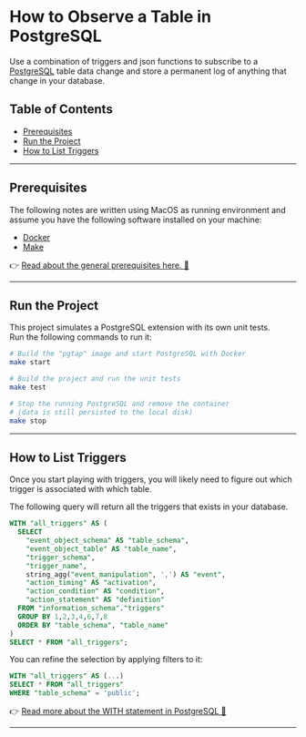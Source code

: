 # How to Observe a Table in PostgreSQL

Use a combination of triggers and json functions to subscribe to a [PostgreSQL][postgres] table data change
and store a permanent log of anything that change in your database.

## Table of Contents

- [Prerequisites](#prerequisites)
- [Run the Project](#run-the-project)
- [How to List Triggers](#how-to-list-triggers)

---

## Prerequisites

The following notes are written using MacOS as running environment and assume you have the following software installed on your machine:

- [Docker][docker]
- [Make][make]

👉 [Read about the general prerequisites here. 🔗](../../#prerequisites-for-running-the-examples)

---

## Run the Project

This project simulates a PostgreSQL extension with its own unit tests.  
Run the following commands to run it:

```bash
# Build the "pgtap" image and start PostgreSQL with Docker
make start

# Build the project and run the unit tests
make test

# Stop the running PostgreSQL and remove the container
# (data is still persisted to the local disk)
make stop
```

---

## How to List Triggers

Once you start playing with triggers, you will likely need to figure out which trigger is associated with which table.

The following query will return all the triggers that exists in your database.

```sql
WITH "all_triggers" AS (
  SELECT
    "event_object_schema" AS "table_schema",
    "event_object_table" AS "table_name",
    "trigger_schema",
    "trigger_name",
    string_agg("event_manipulation", ',') AS "event",
    "action_timing" AS "activation",
    "action_condition" AS "condition",
    "action_statement" AS "definition"
  FROM "information_schema"."triggers"
  GROUP BY 1,2,3,4,6,7,8
  ORDER BY "table_schema", "table_name"
)
SELECT * FROM "all_triggers";
```

You can refine the selection by applying filters to it:

```sql
WITH "all_triggers" AS (...)
SELECT * FROM "all_triggers"
WHERE "table_schema" = 'public';
```

👉 [Read more about the WITH statement in PostgreSQL 🔗](https://www.postgresql.org/docs/current/queries-with.html)

---


[postgres]: https://www.postgresql.org/
[docker]: https://www.docker.com/
[make]: https://www.gnu.org/software/make/manual/make.html
[pgtap]: https://pgtap.org/
[psql]: https://www.postgresql.org/docs/13/app-psql.html